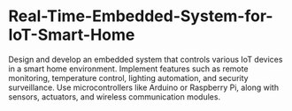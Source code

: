 # Real-Time-Embedded-System-for-IoT-Smart-Home
Design and develop an embedded system that controls various IoT devices in a smart home environment. Implement features such as remote monitoring, temperature control, lighting automation, and security surveillance. Use microcontrollers like Arduino or Raspberry Pi, along with sensors, actuators, and wireless communication modules.
